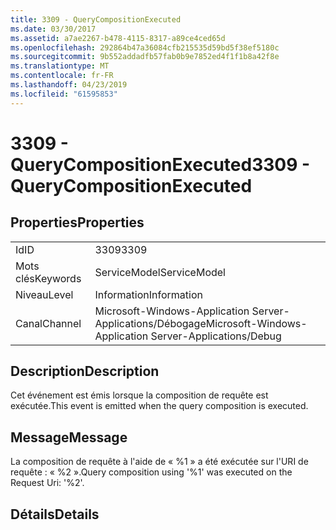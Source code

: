 ```yaml
---
title: 3309 - QueryCompositionExecuted
ms.date: 03/30/2017
ms.assetid: a7ae2267-b478-4115-8317-a89ce4ced65d
ms.openlocfilehash: 292864b47a36084cfb215535d59bd5f38ef5180c
ms.sourcegitcommit: 9b552addadfb57fab0b9e7852ed4f1f1b8a42f8e
ms.translationtype: MT
ms.contentlocale: fr-FR
ms.lasthandoff: 04/23/2019
ms.locfileid: "61595853"
---
```

# <a name="3309---querycompositionexecuted"></a><span data-ttu-id="1bead-102">3309 - QueryCompositionExecuted</span><span class="sxs-lookup"><span data-stu-id="1bead-102">3309 - QueryCompositionExecuted</span></span>
## <a name="properties"></a><span data-ttu-id="1bead-103">Properties</span><span class="sxs-lookup"><span data-stu-id="1bead-103">Properties</span></span>  
  
|||  
|-|-|  
|<span data-ttu-id="1bead-104">Id</span><span class="sxs-lookup"><span data-stu-id="1bead-104">ID</span></span>|<span data-ttu-id="1bead-105">3309</span><span class="sxs-lookup"><span data-stu-id="1bead-105">3309</span></span>|  
|<span data-ttu-id="1bead-106">Mots clés</span><span class="sxs-lookup"><span data-stu-id="1bead-106">Keywords</span></span>|<span data-ttu-id="1bead-107">ServiceModel</span><span class="sxs-lookup"><span data-stu-id="1bead-107">ServiceModel</span></span>|  
|<span data-ttu-id="1bead-108">Niveau</span><span class="sxs-lookup"><span data-stu-id="1bead-108">Level</span></span>|<span data-ttu-id="1bead-109">Information</span><span class="sxs-lookup"><span data-stu-id="1bead-109">Information</span></span>|  
|<span data-ttu-id="1bead-110">Canal</span><span class="sxs-lookup"><span data-stu-id="1bead-110">Channel</span></span>|<span data-ttu-id="1bead-111">Microsoft-Windows-Application Server-Applications/Débogage</span><span class="sxs-lookup"><span data-stu-id="1bead-111">Microsoft-Windows-Application Server-Applications/Debug</span></span>|  
  
## <a name="description"></a><span data-ttu-id="1bead-112">Description</span><span class="sxs-lookup"><span data-stu-id="1bead-112">Description</span></span>  
 <span data-ttu-id="1bead-113">Cet événement est émis lorsque la composition de requête est exécutée.</span><span class="sxs-lookup"><span data-stu-id="1bead-113">This event is emitted when the query composition is executed.</span></span>  
  
## <a name="message"></a><span data-ttu-id="1bead-114">Message</span><span class="sxs-lookup"><span data-stu-id="1bead-114">Message</span></span>  
 <span data-ttu-id="1bead-115">La composition de requête à l'aide de « %1 » a été exécutée sur l'URI de requête : « %2 ».</span><span class="sxs-lookup"><span data-stu-id="1bead-115">Query composition using '%1' was executed on the Request Uri: '%2'.</span></span>  
  
## <a name="details"></a><span data-ttu-id="1bead-116">Détails</span><span class="sxs-lookup"><span data-stu-id="1bead-116">Details</span></span>
